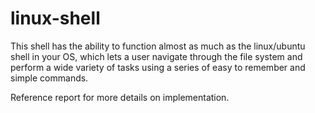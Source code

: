 
# linux-shell

This shell has the ability to function almost as much as the linux/ubuntu shell in your OS, which lets a user navigate through the file system and perform a wide variety of tasks using a series of easy to remember and simple commands. 

Reference report for more details on implementation.
